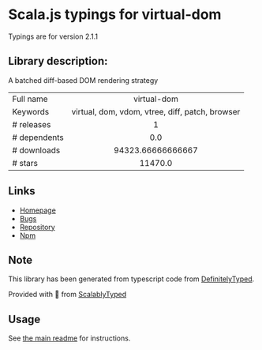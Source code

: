 
# Scala.js typings for virtual-dom

Typings are for version 2.1.1

## Library description:
A batched diff-based DOM rendering strategy

|                    |                 |
| ------------------ | :-------------: |
| Full name          | virtual-dom |
| Keywords           | virtual, dom, vdom, vtree, diff, patch, browser |
| # releases         | 1 |
| # dependents       | 0.0 |
| # downloads        | 94323.66666666667 |
| # stars            | 11470.0 |

## Links
- [Homepage](https://github.com/Matt-Esch/virtual-dom)
- [Bugs](https://github.com/Matt-Esch/virtual-dom/issues)
- [Repository](https://github.com/Matt-Esch/virtual-dom)
- [Npm](https://www.npmjs.com/package/virtual-dom)
    


## Note
This library has been generated from typescript code from [DefinitelyTyped](https://definitelytyped.org).

Provided with :purple_heart: from [ScalablyTyped](https://github.com/oyvindberg/ScalablyTyped)

## Usage
See [the main readme](../../readme.md) for instructions.


